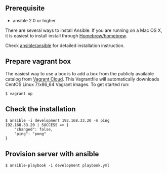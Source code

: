 ## Prerequisite
+ ansible 2.0 or higher

There are several ways to install Ansible. If you are running on a Mac OS X, it is easiest to install install through [Homebrew/homebrew](https://github.com/Homebrew/homebrew).

Check [ansible/ansible](https://github.com/ansible/ansible) for detailed installation instruction.

## Prepare vagrant box
The easiest way to use a box is to add a box from the publicly available catalog from [Vagrant Cloud](https://app.vagrantup.com/boxes/search). This Vagrantfile will automatically downloads CentOS Linux 7/x86_64 Vagrant images. To get started run:

```
$ vagrant up
```

## Check the installation
```
$ ansible -i development 192.168.33.20 -m ping
192.168.33.20 | SUCCESS => {
    "changed": false,
    "ping": "pong"
}
```

## Provision server with ansible
```
$ ansible-playbook -i development playbook.yml
```
